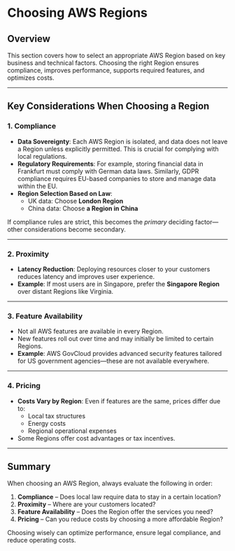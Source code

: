 # Choosing AWS Regions

## Overview

This section covers how to select an appropriate AWS Region based on key business and technical factors. Choosing the right Region ensures compliance, improves performance, supports required features, and optimizes costs.

---

## Key Considerations When Choosing a Region

### 1. Compliance

- **Data Sovereignty**: Each AWS Region is isolated, and data does not leave a Region unless explicitly permitted. This is crucial for complying with local regulations.
- **Regulatory Requirements**: For example, storing financial data in Frankfurt must comply with German data laws. Similarly, GDPR compliance requires EU-based companies to store and manage data within the EU.
- **Region Selection Based on Law**:
  - UK data: Choose **London Region**
  - China data: Choose **a Region in China**

If compliance rules are strict, this becomes the *primary* deciding factor—other considerations become secondary.

---

### 2. Proximity

- **Latency Reduction**: Deploying resources closer to your customers reduces latency and improves user experience.
- **Example**: If most users are in Singapore, prefer the **Singapore Region** over distant Regions like Virginia.

---

### 3. Feature Availability

- Not all AWS features are available in every Region.
- New features roll out over time and may initially be limited to certain Regions.
- **Example**: AWS GovCloud provides advanced security features tailored for US government agencies—these are not available everywhere.

---

### 4. Pricing

- **Costs Vary by Region**: Even if features are the same, prices differ due to:
  - Local tax structures
  - Energy costs
  - Regional operational expenses
- Some Regions offer cost advantages or tax incentives.

---

## Summary

When choosing an AWS Region, always evaluate the following in order:

1. **Compliance** – Does local law require data to stay in a certain location?
2. **Proximity** – Where are your customers located?
3. **Feature Availability** – Does the Region offer the services you need?
4. **Pricing** – Can you reduce costs by choosing a more affordable Region?

Choosing wisely can optimize performance, ensure legal compliance, and reduce operating costs.
